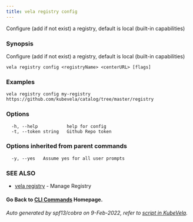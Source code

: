 ```yaml
---
title: vela registry config
---
```


Configure (add if not exist) a registry, default is local (built-in capabilities)

### Synopsis

Configure (add if not exist) a registry, default is local (built-in capabilities)

```
vela registry config <registryName> <centerURL> [flags]
```

### Examples

```
vela registry config my-registry https://github.com/kubevela/catalog/tree/master/registry
```

### Options

```
  -h, --help           help for config
  -t, --token string   Github Repo token
```

### Options inherited from parent commands

```
  -y, --yes   Assume yes for all user prompts
```

### SEE ALSO

* [vela registry](vela_registry)	 - Manage Registry

#### Go Back to [CLI Commands](vela) Homepage.


###### Auto generated by spf13/cobra on 9-Feb-2022, refer to [script in KubeVela](https://github.com/kubevela/kubevela/tree/master/hack/docgen).
